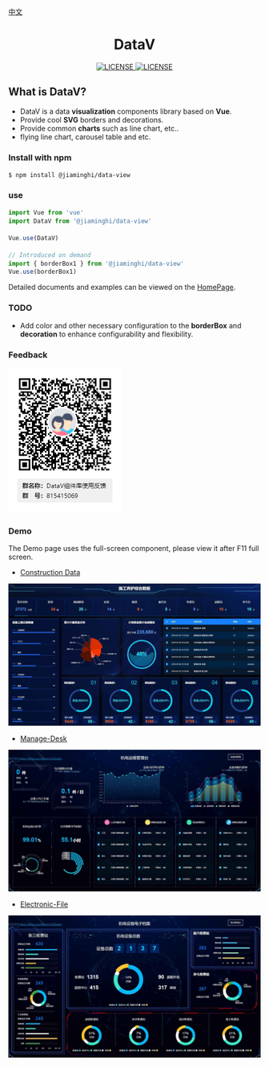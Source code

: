 [中文](./README.md)

<h1 align="center">DataV</h1>

<p align="center">
    <a href="https://github.com/jiaming743/datav/blob/master/LICENSE">
      <img src="https://img.shields.io/github/license/jiaming743/datav.svg" alt="LICENSE" />
    </a>
    <a href="https://www.npmjs.com/package/@jiaminghi/data-view">
      <img src="https://img.shields.io/npm/v/@jiaminghi/data-view.svg" alt="LICENSE" />
    </a>
</p>

## What is DataV?

* DataV is a data **visualization** components library based on **Vue**.
* Provide cool **SVG** borders and decorations.
* Provide common **charts** such as line chart, etc..
* flying line chart, carousel table and etc.

### Install with npm

```shell
$ npm install @jiaminghi/data-view
```

### use

```js
import Vue from 'vue'
import DataV from '@jiaminghi/data-view'

Vue.use(DataV)

// Introduced on demand
import { borderBox1 } from '@jiaminghi/data-view'
Vue.use(borderBox1)
```

Detailed documents and examples can be viewed on the [HomePage](http://datav.jiaminghi.com).

### TODO

* Add color and other necessary configuration to the **borderBox** and **decoration** to enhance configurability and flexibility.

### Feedback

![Feedback](./QQGroup.png)

### Demo

The Demo page uses the full-screen component, please view it after F11 full screen.

* [Construction Data](http://datav.jiaminghi.com/demo/construction-data/index.html)

![construction-data](./demoImg/construction-data.jpg)

* [Manage-Desk](http://datav.jiaminghi.com/demo/manage-desk/index.html)

![manage-desk](./demoImg/manage-desk.jpg)

* [Electronic-File](http://datav.jiaminghi.com/demo/electronic-file/index.html)

![electronic-file](./demoImg/electronic-file.jpg)
